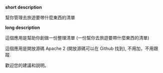 **short description**

幫你管理去旅遊要帶什麼東西的清單

**long description**

這個應用是幫助你創做一份整理清單 (一份幫你去旅遊要帶什麼東西的清單)

這個應用是開放源碼 Apache 2 (開放源碼可以在 Github 找到), 不用加，不用跟蹤.

歡迎您的建議和説明。